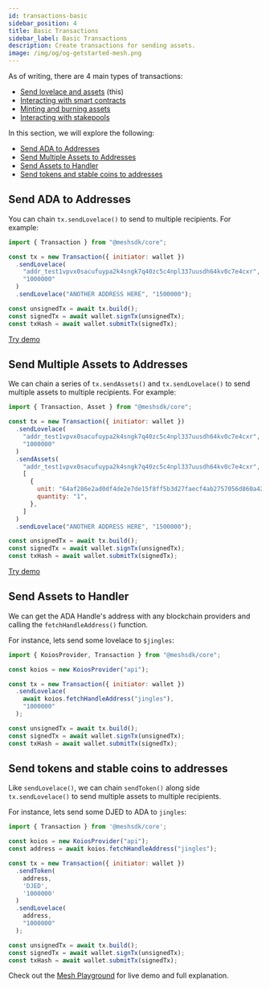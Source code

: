 ```yaml
---
id: transactions-basic
sidebar_position: 4
title: Basic Transactions
sidebar_label: Basic Transactions
description: Create transactions for sending assets.
image: /img/og/og-getstarted-mesh.png
---
```


As of writing, there are 4 main types of transactions:

- [Send lovelace and assets](transactions-basic) (this)
- [Interacting with smart contracts](transactions-smart-contract)
- [Minting and burning assets](transactions-minting)
- [Interacting with stakepools](transactions-staking)

In this section, we will explore the following:

- [Send ADA to Addresses](#send-ada-to-addresses)
- [Send Multiple Assets to Addresses](#send-multiple-assets-to-addresses)
- [Send Assets to Handler](#send-assets-to-handler)
- [Send tokens and stable coins to addresses](#send-tokens-and-stable-coins-to-addresses)

## Send ADA to Addresses

You can chain `tx.sendLovelace()` to send to multiple recipients. For example:

```javascript
import { Transaction } from "@meshsdk/core";

const tx = new Transaction({ initiator: wallet })
  .sendLovelace(
    "addr_test1vpvx0sacufuypa2k4sngk7q40zc5c4npl337uusdh64kv0c7e4cxr",
    "1000000"
  )
  .sendLovelace("ANOTHER ADDRESS HERE", "1500000");

const unsignedTx = await tx.build();
const signedTx = await wallet.signTx(unsignedTx);
const txHash = await wallet.submitTx(signedTx);
```

[Try demo](https://meshjs.dev/apis/transaction#sendAda)

## Send Multiple Assets to Addresses

We can chain a series of `tx.sendAssets()` and `tx.sendLovelace()` to send multiple assets to multiple recipients. For example:

```javascript
import { Transaction, Asset } from "@meshsdk/core";

const tx = new Transaction({ initiator: wallet })
  .sendLovelace(
    "addr_test1vpvx0sacufuypa2k4sngk7q40zc5c4npl337uusdh64kv0c7e4cxr",
    "1000000"
  )
  .sendAssets(
    "addr_test1vpvx0sacufuypa2k4sngk7q40zc5c4npl337uusdh64kv0c7e4cxr",
    [
      {
        unit: "64af286e2ad0df4de2e7de15f8ff5b3d27faecf4ab2757056d860a424d657368546f6b656e",
        quantity: "1",
      },
    ]
  )
  .sendLovelace("ANOTHER ADDRESS HERE", "1500000");

const unsignedTx = await tx.build();
const signedTx = await wallet.signTx(unsignedTx);
const txHash = await wallet.submitTx(signedTx);
```

[Try demo](https://meshjs.dev/apis/transaction#sendAssets)

## Send Assets to Handler

We can get the ADA Handle's address with any blockchain providers and calling the `fetchHandleAddress()` function.

For instance, lets send some lovelace to `$jingles`:

```javascript
import { KoiosProvider, Transaction } from "@meshsdk/core";

const koios = new KoiosProvider("api");

const tx = new Transaction({ initiator: wallet })
  .sendLovelace(
    await koios.fetchHandleAddress("jingles"),
    "1000000"
  );

const unsignedTx = await tx.build();
const signedTx = await wallet.signTx(unsignedTx);
const txHash = await wallet.submitTx(signedTx);
```

## Send tokens and stable coins to addresses

Like `sendLovelace()`, we can chain `sendToken()` along side `tx.sendLovelace()` to send multiple assets to multiple recipients.

For instance, lets send some DJED to ADA to `jingles`:

```javascript
import { Transaction } from '@meshsdk/core';

const koios = new KoiosProvider("api");
const address = await koios.fetchHandleAddress("jingles");

const tx = new Transaction({ initiator: wallet })
  .sendToken(
    address,
    'DJED', 
    '1000000'
  )
  .sendLovelace(
    address,
    "1000000"
  );

const unsignedTx = await tx.build();
const signedTx = await wallet.signTx(unsignedTx);
const txHash = await wallet.submitTx(signedTx);
```

Check out the [Mesh Playground](https://meshjs.dev/apis/transaction) for live demo and full explanation.
